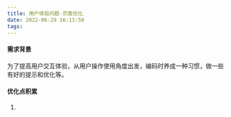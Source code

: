 ```yaml
---
title: 用户体验问题-页面优化
date: 2022-06-29 16:13:50
tags:
---
```


#### 需求背景

为了提高用户交互体验，从用户操作使用角度出发，编码时养成一种习惯，做一些有好的提示和优化等。

#### 优化点积累

1. 